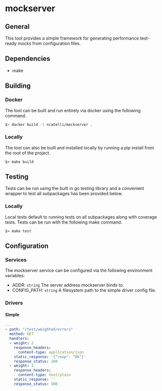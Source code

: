 # mockserver
## General
This tool provides a simple framework for generating performance test-ready mocks from configuration files.

## Dependencies
- make

## Building
### Docker
The tool can be built and run entirely via docker using the following command.

```sh
$> docker build -t ncatelli/mockserver .
```

### Locally
The tool can also be built and installed locally by running a pip install from the root of the project.

```
$> make build
```

## Testing
Tests can be run using the built in go testing library and a convenient wrapper to test all subpackages has been provided below.

### Locally
Local tests default to running tests on all subpackages along with coverage tests.
Tests can be run with the following make command.

```
$> make test
```

## Configuration
### Services
The mockserver service can be configured via the following environment variables:

- ADDR:        `string` The server address mockserver binds to.
- CONFIG_PATH: `string` A filesystem path to the simple driver config file.

### Drivers
#### Simple
```yaml
---
- path: "/test/weighted/errors"
  method: GET
  handlers:
  - weight: 2
    response_headers:
      content-type: application/json
    static_response: '{"resp": "Ok"}'
    response_status: 200
  - weight: 1
    response_headers:
      content-type: text/plain
    static_response: ''
    response_status: 500
```